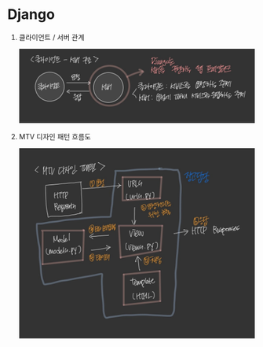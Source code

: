 # Django

1. 클라이언트 / 서버 관계
   
   ![](Django_02_assets/2022-08-31-23-37-08-d.jpg)

2. MTV 디자인 패턴 흐름도
   
   ![](Django_02_assets/2022-08-31-23-37-24-s.jpg)
